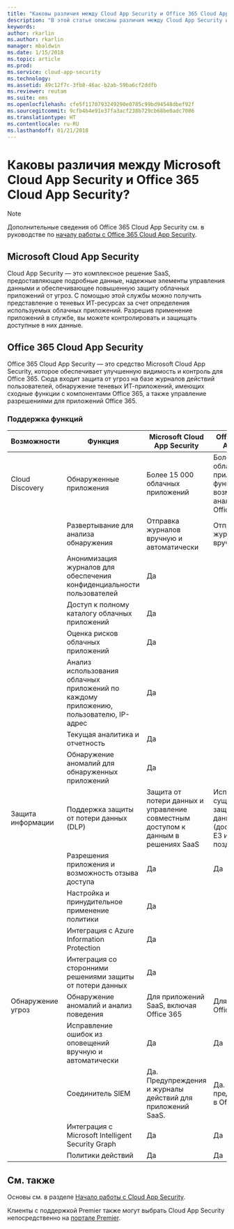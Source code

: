 ```yaml
---
title: "Каковы различия между Cloud App Security и Office 365 Cloud App Security? | Microsoft Docs"
description: "В этой статье описаны различия между Cloud App Security и Office 365 Cloud App Security."
keywords: 
author: rkarlin
ms.author: rkarlin
manager: mbaldwin
ms.date: 1/15/2018
ms.topic: article
ms.prod: 
ms.service: cloud-app-security
ms.technology: 
ms.assetid: 49c12f7c-3fb8-46ac-b2ab-59ba6cf2ddfb
ms.reviewer: reutam
ms.suite: ems
ms.openlocfilehash: cfe5f1170793249290e0785c99bd94548dbef92f
ms.sourcegitcommit: 9cfb4b4e91e37fa3acf238b729cb68be0adc7086
ms.translationtype: HT
ms.contentlocale: ru-RU
ms.lasthandoff: 01/21/2018
---
```

# <a name="what-are-the-differences-between-microsoft-cloud-app-security-and-office-365-cloud-app-security"></a>Каковы различия между Microsoft Cloud App Security и Office 365 Cloud App Security?

> [!NOTE]
> Дополнительные сведения об Office 365 Cloud App Security см. в руководстве по [началу работы с Office 365 Cloud App Security](https://support.office.com/article/Get-started-with-Advanced-Management-Security-d9ee4d67-f2b3-42b4-9c9e-c4529904990a).

## <a name="microsoft-cloud-app-security"></a>Microsoft Cloud App Security 

Cloud App Security — это комплексное решение SaaS, предоставляющее подробные данные, надежные элементы управления данными и обеспечивающее повышенную защиту облачных приложений от угроз. С помощью этой службы можно получить представление о теневых ИТ-ресурсах за счет определения используемых облачных приложений. Разрешив применение приложений в службе, вы можете контролировать и защищать доступные в них данные. 

## <a name="office-365-cloud-app-security"></a>Office 365 Cloud App Security

Office 365 Cloud App Security — это средство Microsoft Cloud App Security, которое обеспечивает улучшенную видимость и контроль для Office 365. Сюда входит защита от угроз на базе журналов действий пользователей, обнаружение теневых ИТ-приложений, имеющих сходные функции с компонентами Office 365, а также управление разрешениями для приложений Office 365.

### <a name="feature-support"></a>Поддержка функций

|Возможности|Функция|Microsoft Cloud App Security|Office 365 Cloud App Security|
|----|----|----|----|
|Cloud Discovery|Обнаруженные приложения |Более 15 000 облачных приложений  |Более 750 облачных приложений с функциональными возможностями, аналогичными Office 365|
||Развертывание для анализа обнаружения|Отправка журналов вручную и автоматически|Отправка журналов вручную|
||Анонимизация журналов для обеспечения конфиденциальности пользователей|Да||
||Доступ к полному каталогу облачных приложений|Да||
||Оценка рисков облачных приложений|Да||
||Анализ использования облачных приложений по каждому приложению, пользователю, IP-адрес|Да||
||Текущая аналитика и отчетность|Да||
||Обнаружение аномалий для обнаруженных приложений|Да||
|Защита информации|Поддержка защиты от потери данных (DLP)|Защита от потери данных и управление совместным доступом к данным в решениях SaaS|Использование существующей защиты от потери данных Office (доступна в Office E3 и более поздних версиях)|
||Разрешения приложения и возможность отзыва доступа|Да|Да|
||Настройка и принудительное применение политики|Да||
||Интеграция с Azure Information Protection |Да||
||Интеграция со сторонними решениями защиты от потери данных|Да||
|Обнаружение угроз|Обнаружение аномалий и анализ поведения|Для приложений SaaS, включая Office 365|Для приложений Office 365 |
||Исправление ошибок из оповещений вручную и автоматически|Да|Да|
||Соединитель SIEM|Да. Предупреждения и журналы действий для приложений SaaS.|Да. Только предупреждения в Office 365.|
||Интеграция с Microsoft Intelligent Security Graph|Да|Да|
||Политики действий|Да|Да|



## <a name="see-also"></a>См. также  

Основы см. в разделе [Начало работы с Cloud App Security](getting-started-with-cloud-app-security.md).    

Клиенты с поддержкой Premier также могут выбрать Cloud App Security непосредственно на [портале Premier](https://premier.microsoft.com/).   

